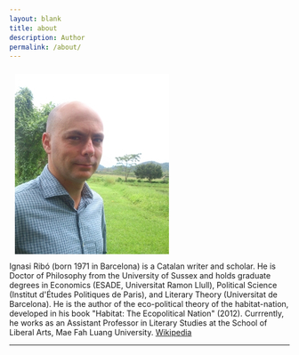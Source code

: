 ```yaml
---
layout: blank
title: about
description: Author
permalink: /about/
---
```


<img class="col one right" src="/assets/img/ignasifoto.jpg" style="margin: 10px">

<br/>
Ignasi Ribó (born 1971 in Barcelona) is a Catalan writer and scholar. He is Doctor of Philosophy from the University of Sussex and holds graduate degrees in Economics (ESADE, Universitat Ramon Llull), Political Science (Institut d'Études Politiques de Paris), and Literary Theory (Universitat de Barcelona). He is the author of the eco-political theory of the habitat-nation, developed in his book "Habitat: The Ecopolitical Nation" (2012). Currrently, he works as an Assistant Professor in Literary Studies at the School of Liberal Arts, Mae Fah Luang University. 
<a href="https://en.wikipedia.org/wiki/Ignasi_Rib%C3%B3" target="_blank">Wikipedia</a>
<br/>
<hr/>
<br/>


<span class="contacticon center">
	<a href="mailto:mail@ignasiribo.com"><i class="fa fa-envelope-square"></i></a>
	<a href="https://www.linkedin.com/in/ignasiribo" target="_blank"><i class="fa fa-linkedin-square"></i></a>
	<a href="https://twitter.com/seliestel" target="_blank"><i class="fa fa-twitter-square"></i></a>
	<a href="https://scholar.google.com/citations?user=IJpKVRgAAAAJ&hl=en" target="_blank"><i class="fa fa-graduation-cap"></i></a>
</span>


